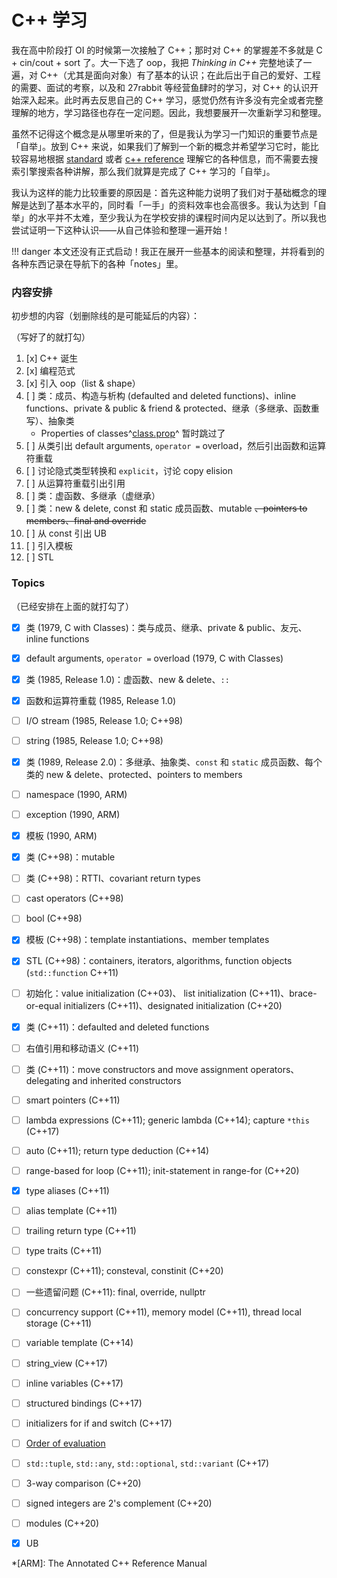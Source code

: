 # C++ 学习

我在高中阶段打 OI 的时候第一次接触了 C++；那时对 C++ 的掌握差不多就是 C + cin/cout + sort 了。大一下选了 oop，我把 _Thinking in C++_ 完整地读了一遍，对 C++（尤其是面向对象）有了基本的认识；在此后出于自己的爱好、工程的需要、面试的考察，以及和 27rabbit 等经营鱼肆时的学习，对 C++ 的认识开始深入起来。此时再去反思自己的 C++ 学习，感觉仍然有许多没有完全或者完整理解的地方，学习路径也存在一定问题。因此，我想要展开一次重新学习和整理。

虽然不记得这个概念是从哪里听来的了，但是我认为学习一门知识的重要节点是「自举」。放到 C++ 来说，如果我们了解到一个新的概念并希望学习它时，能比较容易地根据 [standard](https://timsong-cpp.github.io/cppwp/n4868/) 或者 [c++ reference](https://en.cppreference.com/w/) 理解它的各种信息，而不需要去搜索引擎搜索各种讲解，那么我们就算是完成了 C++ 学习的「自举」。

我认为这样的能力比较重要的原因是：首先这种能力说明了我们对于基础概念的理解是达到了基本水平的，同时看「一手」的资料效率也会高很多。我认为达到「自举」的水平并不太难，至少我认为在学校安排的课程时间内足以达到了。所以我也尝试证明一下这种认识——从自己体验和整理一遍开始！

!!! danger
    本文还没有正式启动！我正在展开一些基本的阅读和整理，并将看到的各种东西记录在导航下的各种「notes」里。

### 内容安排

初步想的内容（划删除线的是可能延后的内容）：

（写好了的就打勾）

1. [x] C++ 诞生
1. [x] 编程范式
1. [x] 引入 oop（list & shape）
1. [ ] 类：成员、构造与析构 (defaulted and deleted functions)、inline functions、private & public & friend & protected、继承（多继承、函数重写）、抽象类
    - Properties of classes^[class.prop](https://timsong-cpp.github.io/cppwp/n4868/class.prop)^ 暂时跳过了
2. [ ] 从类引出 default arguments, `operator =` overload，然后引出函数和运算符重载
3. [ ] 讨论隐式类型转换和 `explicit`，讨论 copy elision
4. [ ] 从运算符重载引出引用
5. [ ] 类：虚函数、多继承（虚继承）
6. [ ] 类：new & delete, const 和 static 成员函数、mutable ~~、pointers to members、final and override~~
7. [ ] 从 const 引出 UB
8. [ ] 引入模板
9.  [ ] STL

### Topics

（已经安排在上面的就打勾了）

- [x] 类 (1979, C with Classes)：类与成员、继承、private & public、友元、inline functions
- [x] default arguments, `operator =` overload (1979, C with Classes)
- [x] 类 (1985, Release 1.0)：虚函数、new & delete、`::`
- [x] 函数和运算符重载 (1985, Release 1.0)
- [ ] I/O stream (1985, Release 1.0; C++98)
- [ ] string (1985, Release 1.0; C++98)
- [x] 类 (1989, Release 2.0)：多继承、抽象类、`const` 和 `static` 成员函数、每个类的 new & delete、protected、pointers to members
- [ ] namespace (1990, ARM)
- [ ] exception (1990, ARM)
- [x] 模板 (1990, ARM)
- [x] 类 (C++98)：mutable
- [ ] 类 (C++98)：RTTI、covariant return types
- [ ] cast operators (C++98)
- [ ] bool (C++98)
- [x] 模板 (C++98)：template instantiations、member templates
- [x] STL (C++98)：containers, iterators, algorithms, function objects (`std::function` C++11)
- [ ] 初始化：value initialization (C++03)、
list initialization (C++11)、brace-or-equal initializers (C++11)、designated initialization (C++20)
- [x] 类 (C++11)：defaulted and deleted functions
- [ ] 右值引用和移动语义 (C++11)
- [ ] 类 (C++11)：move constructors and move assignment operators、delegating and inherited constructors
- [ ] smart pointers (C++11)
- [ ] lambda expressions (C++11); generic lambda (C++14); capture `*this` (C++17)
- [ ] auto (C++11); return type deduction (C++14)
- [ ] range-based for loop (C++11); init-statement in range-for (C++20)
- [x] type aliases (C++11)
- [ ] alias template (C++11)
- [ ] trailing return type (C++11)
- [ ] type traits (C++11)
- [ ] constexpr (C++11); consteval, constinit (C++20)
- [ ] 一些遗留问题 (C++11): final, override, nullptr
- [ ] concurrency support (C++11), memory model (C++11), thread local storage (C++11)
- [ ] variable template (C++14)
- [ ] string_view (C++17)
- [ ] inline variables (C++17)
- [ ] structured bindings (C++17)
- [ ] initializers for if and switch (C++17)
- [ ] [Order of evaluation](https://en.cppreference.com/w/cpp/language/eval_order)
- [ ] `std::tuple`, `std::any`, `std::optional`, `std::variant` (C++17)
- [ ] 3-way comparison (C++20)
- [ ] signed integers are 2's complement (C++20)
- [ ] modules (C++20)
- [x] UB


*[ARM]: The Annotated C++ Reference Manual